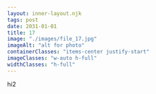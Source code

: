 ```yaml
---
layout: inner-layout.njk
tags: post
date: 2031-01-01
title: 17
image: "./images/file_17.jpg"
imageAlt: "alt for photo"
containerClasses: "items-center justify-start"
imageClasses: "w-auto h-full"
widthClasses: "h-full"
---
```


hi2
